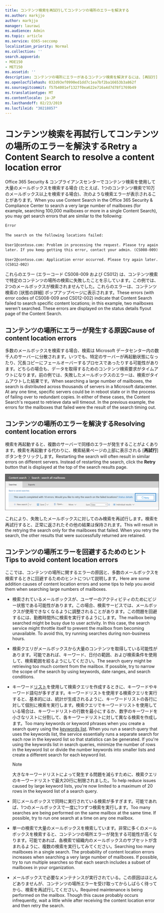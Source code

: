 ```yaml
---
title: コンテンツ検索を再試行してコンテンツの場所のエラーを解決する
ms.author: markjjo
author: markjjo
manager: laurawi
ms.audience: Admin
ms.topic: article
ms.service: O365-seccomp
localization_priority: Normal
ms.collection: ''
search.appverid:
- MOE150
- MET150
ms.assetid: ''
description: コンテンツの場所にエラーがあるコンテンツ検索を解決するには、[再試行] ボタンを使用します。
ms.openlocfilehash: 032d93ef0990ed1dd7c1ea7bf2ba16653b3a862f
ms.sourcegitcommit: f57b4001ef1327f0ea622e716a4d7d78f1769b49
ms.translationtype: MT
ms.contentlocale: ja-JP
ms.lasthandoff: 02/23/2019
ms.locfileid: "30218857"
---
```

# <a name="retry-a-content-search-to-resolve-a-content-location-error"></a><span data-ttu-id="f728e-103">コンテンツ検索を再試行してコンテンツの場所のエラーを解決する</span><span class="sxs-lookup"><span data-stu-id="f728e-103">Retry a Content Search to resolve a content location error</span></span>

<span data-ttu-id="f728e-104">Office 365 Security & コンプライアンスセンターでコンテンツ検索を使用して大量のメールボックスを検索する場合 (たとえば、1つのコンテンツ検索で10万のメールボックス以上を検索する場合)、次のような検索エラーが表示されることがあります。</span><span class="sxs-lookup"><span data-stu-id="f728e-104">When you use Content Search in the Office 365 Security & Compliance Center to search a very large number of mailboxes (for example, searching 100,000 mailboxes or more in a single Content Search), you may get search errors that are similar to the following:</span></span>

```
Error

The search on the following locations failed:

User1@contoso.com: Problem in processing the request. Please try again later. If you keep getting this error, contact your admin. (CS008-009)

User2@contoso.com: Application error occurred. Please try again later. (CS012-002)
```

<span data-ttu-id="f728e-p101">これらのエラー (エラーコード CS008-009 および CS012) は、コンテンツ検索で特定のコンテンツの場所の検索に失敗したことを示しています。この例では、2つのメールボックスが検索されませんでした。これらのエラーは、コンテンツ検索の [状態の詳細] ポップアップページに表示されます。</span><span class="sxs-lookup"><span data-stu-id="f728e-p101">These errors (with error codes of CS008-009 and CS012-002) indicate that Content Search failed to search specific content locations; in this example, two mailboxes weren't searched. These errors are displayed on the status details flyout page of the Content Search.</span></span>

## <a name="cause-of-content-location-errors"></a><span data-ttu-id="f728e-107">コンテンツの場所にエラーが発生する原因</span><span class="sxs-lookup"><span data-stu-id="f728e-107">Cause of content location errors</span></span>

<span data-ttu-id="f728e-p102">多数のメールボックスを検索する場合、検索は Microsoft データセンター内の数千人のサーバーに分散されます。いつでも、特定のサーバーが再起動状態になったり、冗長コピーにフェールオーバーするプロセスであったりする可能性があります。どちらの場合も、データを取得するためのコンテンツ検索要求がタイムアウトになります。前の例では、失敗したメールボックスのエラーは、検索がタイムアウトした結果です。</span><span class="sxs-lookup"><span data-stu-id="f728e-p102">When searching a large number of mailboxes, the search is distributed across thousands of servers in a Microsoft datacenter. At any one time, specific servers could be in reboot state or in the process of failing over to redundant copies. In either of these cases, the Content Search's request to retrieve data will timeout. In the previous example, the errors for the mailboxes that failed were the result of the search timing out.</span></span>

## <a name="resolving-content-location-errors"></a><span data-ttu-id="f728e-112">コンテンツの場所のエラーを解決する</span><span class="sxs-lookup"><span data-stu-id="f728e-112">Resolving content location errors</span></span>

<span data-ttu-id="f728e-p103">検索を再起動すると、複数のサーバーで同様のエラーが発生することがよくあります。検索を再起動する代わりに、検索結果ページの上部に表示される [**再試行**] ボタンをクリックします。</span><span class="sxs-lookup"><span data-stu-id="f728e-p103">Restarting the search will often result in similar errors on different servers. Instead of restarting the search, click the **Retry** button that is displayed at the top of the search results page.</span></span>

![[再試行] ボタンをクリックしてコンテンツの場所のエラーを解決する](media/retrycontentsearch3.png)

<span data-ttu-id="f728e-p104">これにより、失敗したメールボックスに対してのみ検索を再試行します。検索を再試行すると、正常に返されたその他の結果は保持されます。</span><span class="sxs-lookup"><span data-stu-id="f728e-p104">This will result in the retrying the search only for the mailboxes that failed. When you retry the search, the other results that were successfully returned are retained.</span></span>

## <a name="tips-to-avoid-content-location-errors"></a><span data-ttu-id="f728e-118">コンテンツの場所エラーを回避するためのヒント</span><span class="sxs-lookup"><span data-stu-id="f728e-118">Tips to avoid content location errors</span></span>

<span data-ttu-id="f728e-119">ここでは、コンテンツの場所に関するエラーの原因と、多数のメールボックスを検索するときに回避するためのヒントについて説明します。</span><span class="sxs-lookup"><span data-stu-id="f728e-119">Here are some addition causes of content location errors and some tips to help you avoid them when searching large numbers of mailboxes.</span></span>

- <span data-ttu-id="f728e-p105">検索されているメールボックスが、ユーザーのアクティビティのためにビジー状態である可能性があります。この場合、検索サービスでは、メールボックスが使用できなくなるように調整されることがあります。この問題を回避するには、勤務時間外に検索を実行するようにします。</span><span class="sxs-lookup"><span data-stu-id="f728e-p105">The mailbox being searched might be busy due to user activity. In this case, the search service might throttle itself to prevent the mailbox from becoming unavailable. To avoid this, try running searches during non-business hours.</span></span>

- <span data-ttu-id="f728e-p106">検索クエリがメールボックスから大量のコンテンツを取得している可能性があります。可能であれば、キーワード、日付の範囲、および検索条件を使用して、検索範囲を絞るようにしてください。</span><span class="sxs-lookup"><span data-stu-id="f728e-p106">The search query might be retrieving too much content from the mailbox. If possible, try to narrow the scope of the search by using keywords, date ranges, and search conditions.</span></span>

- <span data-ttu-id="f728e-p107">キーワード[リスト](view-keyword-statistics-for-content-search.md#get-keyword-statistics-for-content-searches)を使用して検索クエリを作成するときに、キーワードやキーワード語句が多すぎます。キーワードリストを使用する検索クエリを実行すると、基本的には、統計が生成されるように、キーワードリストの各行に対して個別に検索を実行します。検索クエリでキーワードリストを使用している場合は、キーワードリストの行数を最小にするか、数字のキーワードを小さなリストに分割して、各キーワードリストに対して異なる検索を作成します。</span><span class="sxs-lookup"><span data-stu-id="f728e-p107">Too many keywords or keyword phrases when you create a search query using the [keywords list](view-keyword-statistics-for-content-search.md#get-keyword-statistics-for-content-searches). When you run a search query that uses the keywords list, the service essentially runs a separate search for each row in the keyword list so that statistics can be generated. If you're using the keywords list in search queries, minimize the number of rows in the keyword list or divide the number keywords into smaller lists and create a different search for each keyword list.</span></span>

  > [!NOTE]
  > <span data-ttu-id="f728e-128">大きなキーワードリストによって発生する問題を減らすために、検索クエリのキーワードリストで最大20行に制限されました。</span><span class="sxs-lookup"><span data-stu-id="f728e-128">To help reduce issues caused by large keyword lists, you're now limited to a maximum of 20 rows in the keyword list of a search query.</span></span>

- <span data-ttu-id="f728e-p108">同じメールボックスで同時に実行されている検索が多すぎます。可能であれば、1つのメールボックスで一度に1つずつ検索を実行します。</span><span class="sxs-lookup"><span data-stu-id="f728e-p108">Too many searches are being performed on the same mailbox at the same time. If possible, try to run one search at a time on any one mailbox.</span></span>

- <span data-ttu-id="f728e-p109">単一の検索で大量のメールボックスを検索しています。非常に多くのメールボックスを検索すると、コンテンツの場所エラーが発生する可能性が高くなります。可能であれば、各検索で組織内のメールボックスのサブセットが含まれるように、複数の検索を実行してみてください。</span><span class="sxs-lookup"><span data-stu-id="f728e-p109">Searching too many mailboxes in a single search. The probability of content location errors increases when searching a very large number of mailboxes. If possible, try to run multiple searches so that each search includes a subset of  mailboxes in your organization.</span></span>

- <span data-ttu-id="f728e-p110">メールボックスで必要なメンテナンスが実行されている。この原因はほとんどありませんが、コンテンツの場所エラーを受け取ってからしばらく待ってから、検索を再試行してください。</span><span class="sxs-lookup"><span data-stu-id="f728e-p110">Required maintenance is being performed on the mailbox. Though this cause probably occurs infrequently, wait a little while after receiving the content location error and then retry the search.</span></span>
